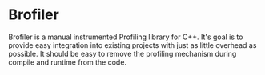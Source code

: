 Brofiler
========

Brofiler is a manual instrumented Profiling library for C++. It's goal is to provide easy integration into existing projects with just as little overhead as possible. It should be easy to remove the profiling mechanism during compile and runtime from the code.
